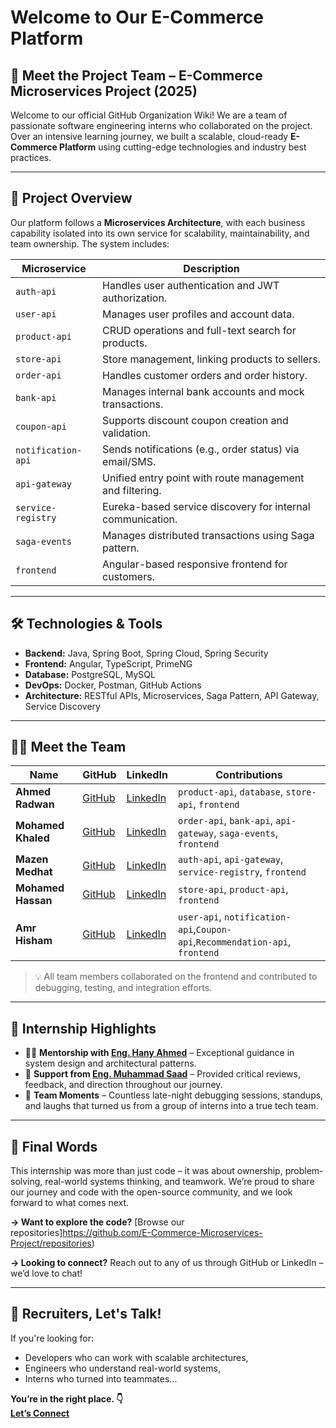 # Welcome to Our E-Commerce Platform

## 👥 Meet the Project Team – E-Commerce Microservices Project (2025)

Welcome to our official GitHub Organization Wiki! We are a team of passionate software engineering interns who collaborated on the project. Over an intensive learning journey, we built a scalable, cloud-ready **E-Commerce Platform** using cutting-edge technologies and industry best practices.

---

## 🚀 Project Overview

Our platform follows a **Microservices Architecture**, with each business capability isolated into its own service for scalability, maintainability, and team ownership. The system includes:

| Microservice         | Description |
|----------------------|-------------|
| `auth-api`           | Handles user authentication and JWT authorization. |
| `user-api`           | Manages user profiles and account data. |
| `product-api`        | CRUD operations and full-text search for products. |
| `store-api`          | Store management, linking products to sellers. |
| `order-api`          | Handles customer orders and order history. |
| `bank-api`           | Manages internal bank accounts and mock transactions. |
| `coupon-api`         | Supports discount coupon creation and validation. |
| `notification-api`   | Sends notifications (e.g., order status) via email/SMS. |
| `api-gateway`        | Unified entry point with route management and filtering. |
| `service-registry`   | Eureka-based service discovery for internal communication. |
| `saga-events`        | Manages distributed transactions using Saga pattern. |
| `frontend`           | Angular-based responsive frontend for customers. |

---

## 🛠️ Technologies & Tools

- **Backend:** Java, Spring Boot, Spring Cloud, Spring Security
- **Frontend:** Angular, TypeScript, PrimeNG
- **Database:** PostgreSQL, MySQL
- **DevOps:** Docker, Postman, GitHub Actions
- **Architecture:** RESTful APIs, Microservices, Saga Pattern, API Gateway, Service Discovery

---

## 🧑‍💻 Meet the Team

| Name               | GitHub | LinkedIn | Contributions |
|--------------------|--------|----------|---------------|
| **Ahmed Radwan**   | [GitHub](https://github.com/Ahmed01126) | [LinkedIn](https://www.linkedin.com/in/ahmed-radwan-b1871a234/) | `product-api`, `database`, `store-api`, `frontend` |
| **Mohamed Khaled** | [GitHub](https://github.com/mohamedkhaled123447) | [LinkedIn](https://www.linkedin.com/in/mohamed-khaled-08229b207/) | `order-api`, `bank-api`, `api-gateway`, `saga-events`, `frontend` |
| **Mazen Medhat**  | [GitHub](https://github.com/DarkTigerFAF) | [LinkedIn](https://www.linkedin.com/in/mazennmedhat/) | `auth-api`, `api-gateway`, `service-registry`, `frontend` |
| **Mohamed Hassan** | [GitHub](https://github.com/Mohamed-Hassan-yahya) | [LinkedIn](https://www.linkedin.com/in/mohamed-hassan-b424b223b/) | `store-api`, `product-api`, `frontend` |
| **Amr Hisham**     | [GitHub](https://github.com/AmrHisham-ui) | [LinkedIn](https://www.linkedin.com/in/amr-hisham-o12/) | `user-api`, `notification-api`,`Coupon-api`,`Recommendation-api`, `frontend` |

> 💡 All team members collaborated on the frontend and contributed to debugging, testing, and integration efforts.

---

## 📸 Internship Highlights

- 👨‍💻 **Mentorship with [Eng. Hany Ahmed](https://www.linkedin.com/in/hanyahmed/)** – Exceptional guidance in system design and architectural patterns.
- 🤝 **Support from [Eng. Muhammad Saad](https://www.linkedin.com/in/muhammad-saad-01/)** – Provided critical reviews, feedback, and direction throughout our journey.
- 🎉 **Team Moments** – Countless late-night debugging sessions, standups, and laughs that turned us from a group of interns into a true tech team.

---

## 🙌 Final Words

This internship was more than just code – it was about ownership, problem-solving, real-world systems thinking, and teamwork. We’re proud to share our journey and code with the open-source community, and we look forward to what comes next.

**→ Want to explore the code?** [Browse our repositories]https://github.com/E-Commerce-Microservices-Project/repositories)

**→ Looking to connect?** Reach out to any of us through GitHub or LinkedIn – we’d love to chat!

---

## 💼 Recruiters, Let's Talk!

If you're looking for:
- Developers who can work with scalable architectures,
- Engineers who understand real-world systems,
- Interns who turned into teammates...

**You’re in the right place. 👇  
[Let’s Connect](https://github.com/E-Commerce-Microservices-Project)**
